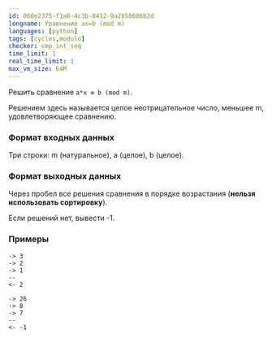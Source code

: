 ```yaml
---
id: 060e2375-f1a0-4c3b-8412-9a2b50606b2d
longname: Уравнение ax=b (mod m)
languages: [python]
tags: [cycles,modulo]
checker: cmp_int_seq
time_limit: 1
real_time_limit: 1
max_vm_size: 64M
---
```


Решить сравнение `a*x ≡ b (mod m)`.

Решением здесь называется целое неотрицательное число, меньшее m, удовлетворяющее сравнению.

### Формат входных данных

Три строки: m (натуральное), a (целое), b (целое).

### Формат выходных данных

Через пробел все решения сравнения в порядке возрастания (**нельзя использовать сортировку**).

Если решений нет, вывести -1.

### Примеры

```
-> 3
-> 2
-> 1
--
<- 2
```

```
-> 26
-> 8
-> 7
--
<- -1
```
